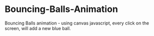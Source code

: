 # Bouncing-Balls-Animation
Bouncing Balls animation - using canvas javascript, every click on the screen, will add a new blue ball.

